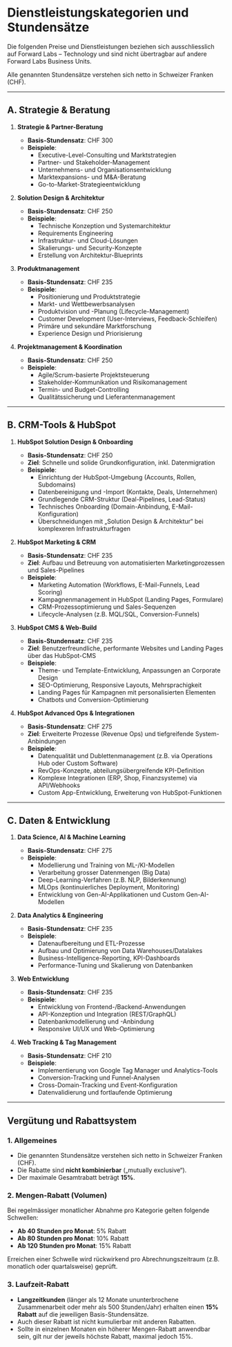 # Dienstleistungskategorien und Stundensätze

Die folgenden Preise und Dienstleistungen beziehen sich ausschliesslich auf Forward Labs – Technology und sind nicht übertragbar auf andere Forward Labs Business Units.

Alle genannten Stundensätze verstehen sich netto in Schweizer Franken (CHF).

---

## A. Strategie & Beratung

1. **Strategie & Partner-Beratung**

   - **Basis-Stundensatz**: CHF 300
   - **Beispiele**:
     - Executive-Level-Consulting und Marktstrategien
     - Partner- und Stakeholder-Management
     - Unternehmens- und Organisationsentwicklung
     - Marktexpansions- und M&A-Beratung
     - Go-to-Market-Strategieentwicklung

2. **Solution Design & Architektur**

   - **Basis-Stundensatz**: CHF 250
   - **Beispiele**:
     - Technische Konzeption und Systemarchitektur
     - Requirements Engineering
     - Infrastruktur- und Cloud-Lösungen
     - Skalierungs- und Security-Konzepte
     - Erstellung von Architektur-Blueprints

3. **Produktmanagement**

   - **Basis-Stundensatz**: CHF 235
   - **Beispiele**:
     - Positionierung und Produktstrategie
     - Markt- und Wettbewerbsanalysen
     - Produktvision und -Planung (Lifecycle-Management)
     - Customer Development (User-Interviews, Feedback-Schleifen)
     - Primäre und sekundäre Marktforschung
     - Experience Design und Priorisierung

4. **Projektmanagement & Koordination**
   - **Basis-Stundensatz**: CHF 250
   - **Beispiele**:
     - Agile/Scrum-basierte Projektsteuerung
     - Stakeholder-Kommunikation und Risikomanagement
     - Termin- und Budget-Controlling
     - Qualitätssicherung und Lieferantenmanagement

---

## B. CRM-Tools & HubSpot

1. **HubSpot Solution Design & Onboarding**

   - **Basis-Stundensatz**: CHF 250
   - **Ziel**: Schnelle und solide Grundkonfiguration, inkl. Datenmigration
   - **Beispiele**:
     - Einrichtung der HubSpot-Umgebung (Accounts, Rollen, Subdomains)
     - Datenbereinigung und -Import (Kontakte, Deals, Unternehmen)
     - Grundlegende CRM-Struktur (Deal-Pipelines, Lead-Status)
     - Technisches Onboarding (Domain-Anbindung, E-Mail-Konfiguration)
     - Überschneidungen mit „Solution Design & Architektur“ bei komplexeren Infrastrukturfragen

2. **HubSpot Marketing & CRM**

   - **Basis-Stundensatz**: CHF 235
   - **Ziel**: Aufbau und Betreuung von automatisierten Marketingprozessen und Sales-Pipelines
   - **Beispiele**:
     - Marketing Automation (Workflows, E-Mail-Funnels, Lead Scoring)
     - Kampagnenmanagement in HubSpot (Landing Pages, Formulare)
     - CRM-Prozessoptimierung und Sales-Sequenzen
     - Lifecycle-Analysen (z.B. MQL/SQL, Conversion-Funnels)

3. **HubSpot CMS & Web-Build**

   - **Basis-Stundensatz**: CHF 235
   - **Ziel**: Benutzerfreundliche, performante Websites und Landing Pages über das HubSpot-CMS
   - **Beispiele**:
     - Theme- und Template-Entwicklung, Anpassungen an Corporate Design
     - SEO-Optimierung, Responsive Layouts, Mehrsprachigkeit
     - Landing Pages für Kampagnen mit personalisierten Elementen
     - Chatbots und Conversion-Optimierung

4. **HubSpot Advanced Ops & Integrationen**
   - **Basis-Stundensatz**: CHF 275
   - **Ziel**: Erweiterte Prozesse (Revenue Ops) und tiefgreifende System-Anbindungen
   - **Beispiele**:
     - Datenqualität und Dublettenmanagement (z.B. via Operations Hub oder Custom Software)
     - RevOps-Konzepte, abteilungsübergreifende KPI-Definition
     - Komplexe Integrationen (ERP, Shop, Finanzsysteme) via API/Webhooks
     - Custom App-Entwicklung, Erweiterung von HubSpot-Funktionen

---

## C. Daten & Entwicklung

1. **Data Science, AI & Machine Learning**

   - **Basis-Stundensatz**: CHF 275
   - **Beispiele**:
     - Modellierung und Training von ML-/KI-Modellen
     - Verarbeitung grosser Datenmengen (Big Data)
     - Deep-Learning-Verfahren (z.B. NLP, Bilderkennung)
     - MLOps (kontinuierliches Deployment, Monitoring)
     - Entwicklung von Gen-AI-Applikationen und Custom Gen-AI-Modellen

2. **Data Analytics & Engineering**

   - **Basis-Stundensatz**: CHF 235
   - **Beispiele**:
     - Datenaufbereitung und ETL-Prozesse
     - Aufbau und Optimierung von Data Warehouses/Datalakes
     - Business-Intelligence-Reporting, KPI-Dashboards
     - Performance-Tuning und Skalierung von Datenbanken

3. **Web Entwicklung**

   - **Basis-Stundensatz**: CHF 235
   - **Beispiele**:
     - Entwicklung von Frontend-/Backend-Anwendungen
     - API-Konzeption und Integration (REST/GraphQL)
     - Datenbankmodellierung und -Anbindung
     - Responsive UI/UX und Web-Optimierung

4. **Web Tracking & Tag Management**
   - **Basis-Stundensatz**: CHF 210
   - **Beispiele**:
     - Implementierung von Google Tag Manager und Analytics-Tools
     - Conversion-Tracking und Funnel-Analysen
     - Cross-Domain-Tracking und Event-Konfiguration
     - Datenvalidierung und fortlaufende Optimierung

---

## Vergütung und Rabattsystem

### 1. Allgemeines

- Die genannten Stundensätze verstehen sich netto in Schweizer Franken (CHF).
- Die Rabatte sind **nicht kombinierbar** („mutually exclusive“).
- Der maximale Gesamtrabatt beträgt **15%**.

### 2. Mengen-Rabatt (Volumen)

Bei regelmässiger monatlicher Abnahme pro Kategorie gelten folgende Schwellen:

- **Ab 40 Stunden pro Monat**: 5% Rabatt
- **Ab 80 Stunden pro Monat**: 10% Rabatt
- **Ab 120 Stunden pro Monat**: 15% Rabatt

Erreichen einer Schwelle wird rückwirkend pro Abrechnungszeitraum (z.B. monatlich oder quartalsweise) geprüft.

### 3. Laufzeit-Rabatt

- **Langzeitkunden** (länger als 12 Monate ununterbrochene Zusammenarbeit oder mehr als 500 Stunden/Jahr) erhalten einen **15% Rabatt** auf die jeweiligen Basis-Stundensätze.
- Auch dieser Rabatt ist nicht kumulierbar mit anderen Rabatten.
- Sollte in einzelnen Monaten ein höherer Mengen-Rabatt anwendbar sein, gilt nur der jeweils höchste Rabatt, maximal jedoch 15%.
